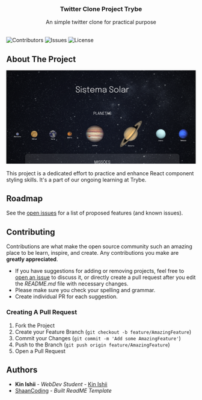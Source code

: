   <h3 align="center">Twitter Clone Project Trybe</h3>

  <p align="center">
    An simple twitter clone for practical purpose
    <br/>
    <br/>
  </p>
</p>

![Contributors](https://img.shields.io/github/contributors/kinishii1/project-solar-system-trybe?color=dark-green) ![Issues](https://img.shields.io/github/issues/kinishii1/project-solar-system-trybe) ![License](https://img.shields.io/github/license/kinishii1/project-solar-system-trybe) 

## About The Project

![Screen Shot](/Capturar.PNG)

This project is a dedicated effort to practice and enhance React component styling skills. It's a part of our ongoing learning at Trybe.

## Roadmap

See the [open issues](https://github.com/kinishii1/project-twitter-clone-trybe/issues) for a list of proposed features (and known issues).

## Contributing

Contributions are what make the open source community such an amazing place to be learn, inspire, and create. Any contributions you make are **greatly appreciated**.
* If you have suggestions for adding or removing projects, feel free to [open an issue](https://github.com/kinishii1/project-twitter-clone-trybe/issues/new) to discuss it, or directly create a pull request after you edit the *README.md* file with necessary changes.
* Please make sure you check your spelling and grammar.
* Create individual PR for each suggestion.

### Creating A Pull Request

1. Fork the Project
2. Create your Feature Branch (`git checkout -b feature/AmazingFeature`)
3. Commit your Changes (`git commit -m 'Add some AmazingFeature'`)
4. Push to the Branch (`git push origin feature/AmazingFeature`)
5. Open a Pull Request

## Authors

* **Kin Ishii** - *WebDev Student* - [Kin Ishii](https://github.com/kinishii1/) 
* [ShaanCoding](https://github.com/ShaanCoding/) - *Built ReadME Template*
